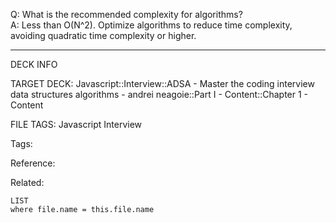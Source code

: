 Q: What is the recommended complexity for algorithms?  
A: Less than O(N^2). Optimize algorithms to reduce time complexity, avoiding quadratic time complexity or higher.
<!--ID: 1690027055455-->

---

DECK INFO

TARGET DECK: Javascript::Interview::ADSA - Master the coding interview data structures algorithms - andrei neagoie::Part I - Content::Chapter 1 - Content

FILE TAGS: Javascript Interview

Tags:

Reference:

Related:

```dataview
LIST
where file.name = this.file.name
```
